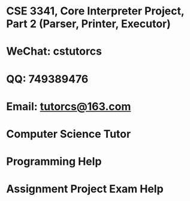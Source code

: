 # CSE 3341, Core Interpreter Project, Part 2 (Parser, Printer, Executor)
# WeChat: cstutorcs

# QQ: 749389476

# Email: tutorcs@163.com

# Computer Science Tutor

# Programming Help

# Assignment Project Exam Help
